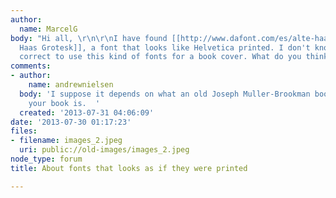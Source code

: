 ```yaml
---
author:
  name: MarcelG
body: "Hi all, \r\n\r\nI have found [[http://www.dafont.com/es/alte-haas-grotesk.font|Alte
  Haas Grotesk]], a font that looks like Helvetica printed. I don't know if is very
  correct to use this kind of fonts for a book cover. What do you think?\r\n\r\nM. "
comments:
- author:
    name: andrewnielsen
  body: 'I suppose it depends on what an old Joseph Muller-Brookman book is and what
    your book is.  '
  created: '2013-07-31 04:06:09'
date: '2013-07-30 01:17:23'
files:
- filename: images_2.jpeg
  uri: public://old-images/images_2.jpeg
node_type: forum
title: About fonts that looks as if they were printed

---
```

